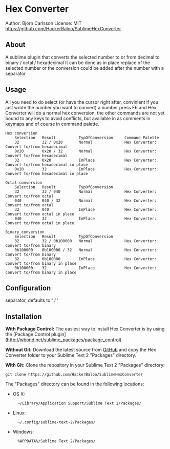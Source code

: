 Hex Converter
===========================
Author: Björn Carlsson
License: MIT
https://github.com/HackerBaloo/SublimeHexConverter

About
-----
A sublime plugin that converts the selected number to or from decimal
to binary / octal / hexadecimal
It can be done as in place replace of the selected number or the
conversion could be added after the number with a separator

Usage
-----
All you need to do select (or have the cursor right after, convinient if you
just wrote the number you want to convert) a number press F6 and 
Hex Converter will do a normal hex conversion, the other commands are not yet 
bound to any keys to avoid conflicts, but available in as comments in keymaps
and of course in command palette.

    Hex conversion
        Selection   Result          TypOfConversion     Command Palette
        32          32 / 0x20       Normal              Hex Converter: Convert to/from hexadecimal
        0x20        0x20 / 32       Normal              Hex Converter: Convert to/from hexadecimal
        32          0x20            InPlace             Hex Converter: Convert to/from hexadecimal in place
        0x20        32              InPlace             Hex Converter: Convert to/from hexadecimal in place

    Octal conversion
        Selection   Result          TypOfConversion
        32          32 / 040        Normal              Hex Converter: Convert to/from octal
        040         040 / 32        Normal              Hex Converter: Convert to/from octal
        32          040             InPlace             Hex Converter: Convert to/from octal in place
        040         32              InPlace             Hex Converter: Convert to/from octal in place

    Binary conversion
        Selection   Result          TypOfConversion
        32          32 / 0b100000   Normal              Hex Converter: Convert to/from binary
        0b100000    0b100000 / 32   Normal              Hex Converter: Convert to/from binary
        32          0b100000        InPlace             Hex Converter: Convert to/from binary in place
        0b100000    32              InPlace             Hex Converter: Convert to/from binary in place

Configuration
-------------
separator, defaults to ' / '

Installation
------------
**With Package Control:** The easiest way to install Hex Converter is
by using the [Package Control plugin]
(http://wbond.net/sublime_packages/package_control).

**Without Git:** Download the latest source from 
[GitHub](https://github.com/HackerBaloo/SublimeHexConverter) and copy 
the Hex Converter folder to your Sublime Text 2 "Packages" directory.

**With Git:** Clone the repository in your Sublime Text 2 "Packages" directory:

    git clone https://github.com/HackerBaloo/SublimeHexConverter

The "Packages" directory can be found in the following locations:

* OS X:

        ~/Library/Application Support/Sublime Text 2/Packages/

* Linux:

        ~/.config/sublime-text-2/Packages/

* Windows:

        %APPDATA%/Sublime Text 2/Packages/

